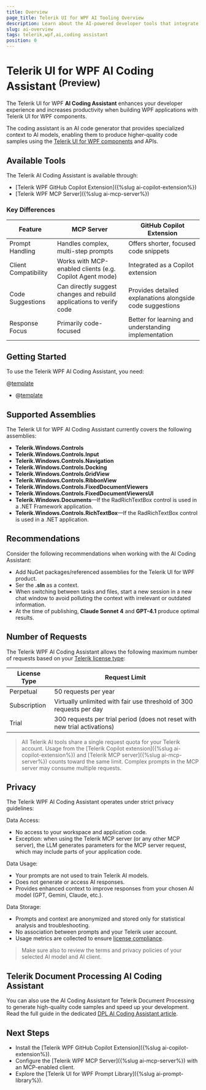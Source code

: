 ```yaml
---
title: Overview
page_title: Telerik UI for WPF AI Tooling Overview
description: Learn about the AI-powered developer tools that integrate with your IDE or code editor for greater productivity and enhanced developer experience.
slug: ai-overview
tags: telerik,wpf,ai,coding assistant
position: 0
---
```


# Telerik UI for WPF AI Coding Assistant <sup>(Preview)</sup>

The Telerik UI for WPF __AI Coding Assistant__ enhances your developer experience and increases productivity when building WPF applications with Telerik UI for WPF components.

The coding assistant is an AI code generator that provides specialized context to AI models, enabling them to produce higher-quality code samples using the [Telerik UI for WPF components](https://www.telerik.com/products/wpf/overview.aspx) and APIs.

## Available Tools

The Telerik AI Coding Assistant is available through:

* [Telerik WPF GitHub Copilot Extension]({%slug ai-copilot-extension%})
* [Telerik WPF MCP Server]({%slug ai-mcp-server%})

### Key Differences

| Feature                | MCP Server                                                                | GitHub Copilot Extension                                   |
|------------------------|---------------------------------------------------------------------------|------------------------------------------------------------|
| Prompt Handling        | Handles complex, multi-step prompts                                       | Offers shorter, focused code snippets                      |
| Client Compatibility   | Works with MCP-enabled clients (e.g. Copilot Agent mode)         		 | Integrated as a Copilot extension                          |
| Code Suggestions       | Can directly suggest changes and rebuild applications to verify code      | Provides detailed explanations alongside code suggestions  |
| Response Focus         | Primarily code-focused                                                    | Better for learning and understanding implementation       |

## Getting Started

To use the Telerik WPF AI Coding Assistant, you need:

@[template](/_contentTemplates/ai-coding-assistant.md#getting-started)
* @[template](/_contentTemplates/ai-coding-assistant.md#number-of-requests)

## Supported Assemblies

The Telerik UI for WPF AI Coding Assistant currently covers the following assemblies:

* __Telerik.Windows.Controls__
* __Telerik.Windows.Controls.Input__
* __Telerik.Windows.Controls.Navigation__
* __Telerik.Windows.Controls.Docking__
* __Telerik.Windows.Controls.GridView__
* __Telerik.Windows.Controls.RibbonView__
* __Telerik.Windows.Controls.FixedDocumentViewers__
* __Telerik.Windows.Controls.FixedDocumentViewersUI__
* __Telerik.Windows.Documents__&mdash;If the RadRichTextBox control is used in a .NET Framework application.
* __Telerik.Windows.Controls.RichTextBox__&mdash;If the RadRichTextBox control is used in a .NET application.

## Recommendations

Consider the following recommendations when working with the AI Coding Assistant:

* Add NuGet packages/referenced assemblies for the Telerik UI for WPF product.
* Ser the __.sln__ as a context.
* When switching between tasks and files, start a new session in a new chat window to avoid polluting the context with irrelevant or outdated information.
* At the time of publishing, **Claude Sonnet 4** and **GPT-4.1** produce optimal results.

## Number of Requests

The Telerik WPF AI Coding Assistant allows the following maximum number of requests based on your [Telerik license type](https://www.telerik.com/purchase/faq/licensing-purchasing):

| License Type | Request Limit |
|--------------|---------------|
| Perpetual | 50 requests per year |
| Subscription | Virtually unlimited with fair use threshold of 300 requests per day |
| Trial | 300 requests per trial period (does not reset with new trial activations) |

> All Telerik AI tools share a single request quota for your Telerik account. Usage from the [Telerik Copilot extension]({%slug ai-copilot-extension%}) and [Telerik MCP server]({%slug ai-mcp-server%}) counts toward the same limit. Complex prompts in the MCP server may consume multiple requests.

## Privacy

The Telerik WPF AI Coding Assistant operates under strict privacy guidelines:

Data Access:
* No access to your workspace and application code.
* Exception: when using the Telerik MCP server (or any other MCP server), the LLM generates parameters for the MCP server request, which may include parts of your application code.

Data Usage:
* Your prompts are not used to train Telerik AI models.
* Does not generate or access AI responses.
* Provides enhanced context to improve responses from your chosen AI model (GPT, Gemini, Claude, etc.).

Data Storage:
* Prompts and context are anonymized and stored only for statistical analysis and troubleshooting.
* No association between prompts and your Telerik user account.
* Usage metrics are collected to ensure [license compliance](#number-of-requests).

> Make sure also to review the terms and privacy policies of your selected AI model and AI client.

## Telerik Document Processing AI Coding Assistant

You can also use the AI Coding Assistant for Telerik Document Processing to generate high-quality code samples and speed up your development.
Read the full guide in the dedicated [DPL AI Coding Assistant article](https://docs.telerik.com/devtools/document-processing/ai-coding-assistant/overview). 

## Next Steps

* Install the [Telerik WPF GitHub Copilot Extension]({%slug ai-copilot-extension%}).
* Configure the [Telerik WPF MCP Server]({%slug ai-mcp-server%}) with an MCP-enabled client.
* Explore the [Telerik UI for WPF Prompt Library]({%slug ai-prompt-library%}).